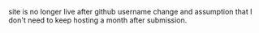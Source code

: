 site is no longer live after github username change and assumption that I don't need to keep hosting a month after submission.
